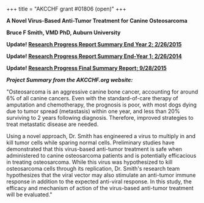 +++
title = "AKCCHF grant #01806 (open)"
+++

**A Novel Virus-Based Anti-Tumor Treatment for Canine Osteosarcoma**

**Bruce F Smith, VMD PhD, Auburn University**

**Update! [Research Progress Report Summary End Year 2; 2/26/2015](</files/AKCCHF grant 1806 EY2 Progress Report.pdf>)**

**Update! [Research Progress Report Summary End-Year 1; 2/26/2014](</files/AKCCHF 01806 EY1 Summary.pdf>)**

**Update! [Research Progress Final Summary Report; 9/28/2015](</files/AKCCHF grant 01806 FINAL Summary.pdf>)**

***Project Summary from the AKCCHF.org website:***

"Osteosarcoma is an aggressive canine bone cancer, accounting for around
6% of all canine cancers. Even with the standard-of-care therapy of
amputation and chemotherapy, the prognosis is poor, with most dogs dying
due to tumor spread (metastasis) within one year, and less than 20%
surviving to 2 years following diagnosis. Therefore, improved strategies
to treat metastatic disease are needed.

Using a novel approach, Dr. Smith has engineered a virus to multiply in
and kill tumor cells while sparing normal cells. Preliminary studies
have demonstrated that this virus-based anti-tumor treatment is safe
when administered to canine osteosarcoma patients and is potentially
efficacious in treating osteosarcoma. While this virus was hypothesized
to kill osteosarcoma cells through its replication, Dr. Smith's
research team hypothesizes that the viral vector may also stimulate an
anti-tumor immune response in addition to the expected anti-viral
response. In this study, the efficacy and mechanism of action of the
virus-based anti-tumor treatment will be evaluated."
